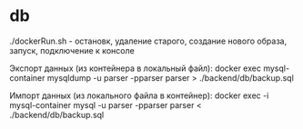 # db

./dockerRun.sh - остановк, удаление старого, создание нового образа, запуск, подключение к консоле

Экспорт данных (из контейнера в локальный файл): 
docker exec mysql-container mysqldump -u parser -pparser parser > ./backend/db/backup.sql

Импорт данных (из локального файла в контейнер):
docker exec -i mysql-container mysql -u parser -pparser parser < ./backend/db/backup.sql






